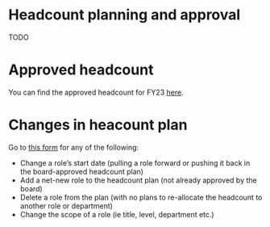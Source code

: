 # Headcount planning and approval

TODO

# Approved headcount

You can find the approved headcount for FY23 [here](https://docs.google.com/spreadsheets/d/1Dpf6aDw1ESJRYroJz6-ZtaACJxwjEu4my_xeYuB3a7E/edit#gid=1869420933).

# Changes in heacount plan

Go to [this form](https://forms.gle/6dQmnRjsXDEjB4y7A) for any of the following:

- Change a role’s start date (pulling a role forward or pushing it back in the board-approved headcount plan)
- Add a net-new role to the headcount plan (not already approved by the board)
- Delete a role from the plan (with no plans to re-allocate the headcount to another role or department)
- Change the scope of a role (ie title, level, department etc.)
